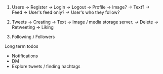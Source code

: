 1. Users 
    -> Register
    -> Login 
    -> Logout
    -> Profile
        -> Image? 
        -> Text? 
    -> Feed
        -> User's feed only? 
        -> User's who they follow? 

2. Tweets 
    -> Creating
        -> Text
        -> Image / media storage server.
    -> Delete
    -> Retweeting
    -> Liking

3. Following / Followers

Long term todos

- Notifications
- DM
- Explore tweets / finding hachtags

